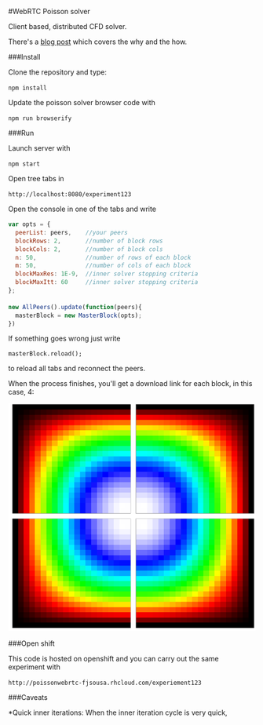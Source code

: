 #WebRTC Poisson solver

Client based, distributed CFD solver. 

There's a [blog post](//fjsousa.github.io/webrtc-part2.html) which covers the why and the how.

###Install

Clone the repository and type:

`npm install`

Update the poisson solver browser code with

`npm run browserify`

###Run

Launch server with 

`npm start`

Open tree tabs in 

`http://localhost:8080/experiment123`

Open the console in one of the tabs and write 

```Javascript
var opts = {
  peerList: peers,    //your peers
  blockRows: 2,       //number of block rows 
  blockCols: 2,       //number of block cols
  n: 50,              //number of rows of each block 
  m: 50,              //number of cols of each block
  blockMaxRes: 1E-9,  //inner solver stopping criteria 
  blockMaxItt: 60     //inner solver stopping criteria 
};

new AllPeers().update(function(peers){
  masterBlock = new MasterBlock(opts);
})
```

If something goes wrong just write

```
masterBlock.reload();
```

to reload all tabs and reconnect the peers.

When the process finishes, you'll get a download link for each block, in this case, 4:

![Solution](https://raw.githubusercontent.com/fjsousa/poisson-rtc/master/docs/solution.png "Solution")

###Open shift

This code is hosted on openshift and you can carry out the same experiment with

`
http://poissonwebrtc-fjsousa.rhcloud.com/experiement123
`

###Caveats

*Quick inner iterations: When the inner iteration cycle is very quick, 




